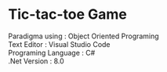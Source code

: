 # Tic-tac-toe Game

Paradigma using : Object Oriented Programing<br>
Text Editor : Visual Studio Code<br>
Programing Language : C#<br>
.Net Version : 8.0<br>
